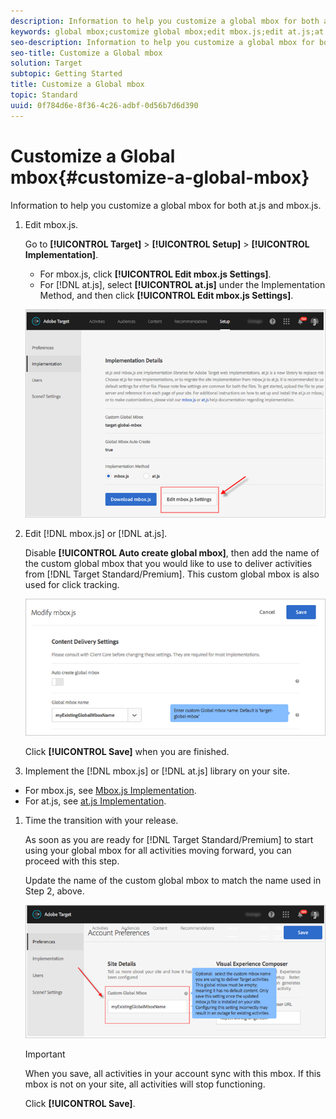 ```yaml
---
description: Information to help you customize a global mbox for both at.js and mbox.js.
keywords: global mbox;customize global mbox;edit mbox.js;edit at.js;at.js;implement mbox.js;implement at.js
seo-description: Information to help you customize a global mbox for both at.js and mbox.js.
seo-title: Customize a Global mbox
solution: Target
subtopic: Getting Started
title: Customize a Global mbox
topic: Standard
uuid: 0f784d6e-8f36-4c26-adbf-0d56b7d6d390
---
```


# Customize a Global mbox{#customize-a-global-mbox}

Information to help you customize a global mbox for both at.js and mbox.js.

1. Edit mbox.js.

   Go to **[!UICONTROL Target]** > **[!UICONTROL Setup]** > **[!UICONTROL Implementation]**.

   * For mbox.js, click **[!UICONTROL Edit mbox.js Settings]**. 
   * For [!DNL at.js], select **[!UICONTROL at.js]** under the Implementation Method, and then click **[!UICONTROL Edit mbox.js Settings]**.

   ![](assets/step-1-edit-mboxjs.png)

1. Edit [!DNL mbox.js] or [!DNL at.js].

   Disable **[!UICONTROL Auto create global mbox]**, then add the name of the custom global mbox that you would like to use to deliver activities from [!DNL Target Standard/Premium]. This custom global mbox is also used for click tracking.

   ![](assets/step-2-edit-mboxjs-or-atjs.png)

   Click **[!UICONTROL Save]** when you are finished. 
1. Implement the [!DNL mbox.js] or [!DNL at.js] library on your site.

* For mbox.js, see [Mbox.js Implementation](../../../../c-implementing-target/c-implementing-target-for-client-side-web/t-mbox-download/mbox-download.md#task_4EAE26BB84FD4E1D858F411AEDF4B420). 
* For at.js, see [at.js Implementation](../../../../c-implementing-target/c-implementing-target-for-client-side-web/t-mbox-download/c-target-atjs-implementation/target-atjs-implementation.md#concept_8AC8D169E02944B1A547A0CAD97EAC17).

1. Time the transition with your release.

   As soon as you are ready for [!DNL Target Standard/Premium] to start using your global mbox for all activities moving forward, you can proceed with this step.

   Update the name of the custom global mbox to match the name used in Step 2, above.

   ![](assets/step-4-time-the-transition-with-your-release.png)

   >[!IMPORTANT]
   >
   >When you save, all activities in your account sync with this mbox. If this mbox is not on your site, all activities will stop functioning.

   Click **[!UICONTROL Save]**. 
